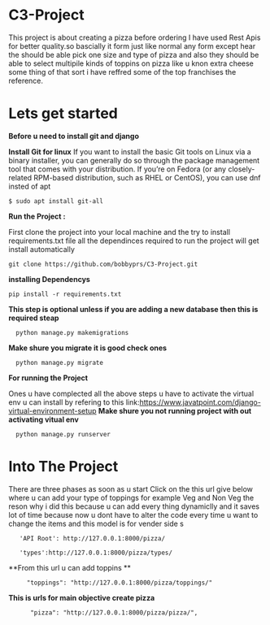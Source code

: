 # C3-Project

This project is about creating a pizza before ordering I have used Rest Apis for better quality.so bascially it form just like normal any form except
hear the should be able pick one size and type of pizza and also they should be able to select multipile kinds of toppins on pizza like u knon extra cheese 
some thing of that sort i have reffred some of the top franchises the reference.

# Lets get started
  
  **Before u need to install git and django**
  
  **Install Git for linux**
  If you want to install the basic Git tools on Linux via a binary installer, you can generally do so through the 
  package management tool that comes with your distribution. If you’re on Fedora (or any closely-related RPM-based distribution, such as RHEL or CentOS), 
  you can use dnf insted of apt
  
    $ sudo apt install git-all
    
**Run the Project :**

  First clone the project into your local machine  and the try to install requirements.txt file all the dependinces required to run the project will 
  get install automatically
    
    git clone https://github.com/bobbyprs/C3-Project.git
    
   **installing Dependencys**
   
    pip install -r requirements.txt
    
   **This step is optional unless if you are adding a new database then this is required steap**
      
      python manage.py makemigrations
      
   **Make shure you migrate it is good check ones**
   
      python manage.py migrate
   **For running the Project**
   
   Ones u have complected all the above steps u have to activate the virtual env u can install by refering to 
   this link:https://www.javatpoint.com/django-virtual-environment-setup **Make shure you not running project with out activating vitual env**
   
      python manage.py runserver
   
  # Into The Project
  
  There are three phases as soon as u start Click on the this url give below where u can add your type of toppings for example Veg and Non Veg 
  the reson why i did this because u can add every thing dynamiclly and it saves lot of time because now u dont have to alter the code every time
  u want to change the items and this model is for vender side s
    
       'API Root': http://127.0.0.1:8000/pizza/
        
       'types':http://127.0.0.1:8000/pizza/types/
  
  **From this url u can add toppins **
        
         "toppings": "http://127.0.0.1:8000/pizza/toppings/"
         
   **This is urls for main objective create pizza**
   
          "pizza": "http://127.0.0.1:8000/pizza/pizza/",
  
  
     
   
